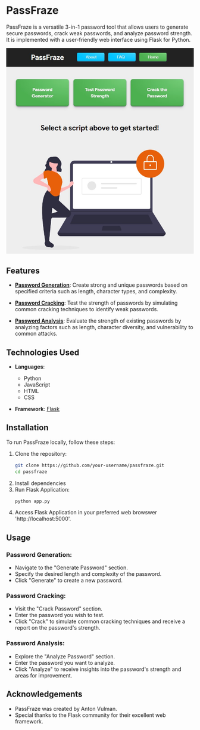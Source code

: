# PassFraze

PassFraze is a versatile 3-in-1 password tool that allows users to generate secure passwords, crack weak passwords, and analyze password strength. It is implemented with a user-friendly web interface using Flask for Python.<br>

![PassFraze Screenshot 1](screenshots/main.jpg)


## Features

- **[Password Generation](#password-generation)**: Create strong and unique passwords based on specified criteria such as length, character types, and complexity.
  
- **[Password Cracking](#password-cracking)**: Test the strength of passwords by simulating common cracking techniques to identify weak passwords.
  
- **[Password Analysis](#password-analysis)**: Evaluate the strength of existing passwords by analyzing factors such as length, character diversity, and vulnerability to common attacks.
  
## Technologies Used

- **Languages**:
  - Python
  - JavaScript
  - HTML
  - CSS
  
- **Framework**: [Flask](https://flask.palletsprojects.com/)

## Installation

To run PassFraze locally, follow these steps:

1. Clone the repository:
   ```bash
   git clone https://github.com/your-username/passfraze.git
   cd passfraze

2. Install dependencies
3. Run Flask Application:
   ```bash
   python app.py
4. Access Flask Application in your preferred web browswer 'http://localhost:5000'.

## Usage
### Password Generation:
- Navigate to the "Generate Password" section.
- Specify the desired length and complexity of the password.
- Click "Generate" to create a new password.
### Password Cracking:

- Visit the "Crack Password" section.
- Enter the password you wish to test.
- Click "Crack" to simulate common cracking techniques and receive a report on the password's strength.
### Password Analysis:
- Explore the "Analyze Password" section.
- Enter the password you want to analyze.
- Click "Analyze" to receive insights into the password's strength and areas for improvement.

## Acknowledgements
- PassFraze was created by Anton Vulman.
- Special thanks to the Flask community for their excellent web framework.
